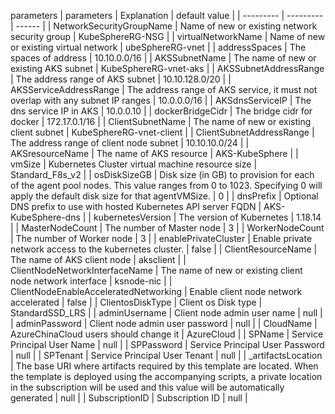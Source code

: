 parameters
|	parameters	|	Explanation		|	default value	|
| --------- | --------- | ------ |
| NetworkSecurityGroupName | Name of new or existing network security group |  KubeSphereRG-NSG |
| virtualNetworkName | Name of new or existing virtual network | ubeSphereRG-vnet |
| addressSpaces | The spaces of address | 10.10.0.0/16 |
| AKSSubnetName | The name of new or existing AKS subnet | KubeSphereRG-vnet-aks |
| AKSSubnetAddressRange | The address range of AKS subnet | 10.10.128.0/20 |
| AKSServiceAddressRange | The address range of AKS service, it must not overlap with any subnet IP ranges | 10.0.0.0/16 |
| AKSdnsServiceIP | The dns  service IP in AKS | 10.0.0.10 |
| dockerBridgeCidr | The bridge cidr for docker | 172.17.0.1/16 |
| ClientSubnetName | The name of new or existing client subnet | KubeSphereRG-vnet-client |
| ClientSubnetAddressRange | The address range of client node subnet | 10.10.10.0/24 |
| AKSresourceName | The name of AKS resource | AKS-KubeSphere |
| vmSize | Kubernetes Cluster virtual machine resource size | Standard_F8s_v2 |
| osDiskSizeGB | Disk size (in GB) to provision for each of the agent pool nodes. This value ranges from 0 to 1023. Specifying 0 will apply the default disk size for that agentVMSize. | 0 |
| dnsPrefix | Optional DNS prefix to use with hosted Kubernetes API server FQDN | AKS-KubeSphere-dns |
| kubernetesVersion | The version of Kubernetes | 1.18.14 |
| MasterNodeCount | The number of Master node | 3 |
| WorkerNodeCount | The number of Worker node | 3 |
| enablePrivateCluster | Enable private network access to the kubernetes cluster. | false |
| ClientResourceName | The name of AKS client node | aksclient |
| ClientNodeNetworkInterfaceName | The name of new or existing client node network interface | ksnode-nic |
| ClientNodeEnableAcceleratedNetworking | Enable client node network accelerated | false |
| ClientosDiskType | Client os Disk type | StandardSSD_LRS |
| adminUsername | Client node admin user name | null |
| adminPassword | Client node admin user password | null |
| CloudName | AzureChinaCloud users should change it | AzureCloud |
| SPName | Service Principal User Name | null |
| SPPassword | Service Principal User Password | null |
| SPTenant | Service Principal User Tenant | null |
| _artifactsLocation | The base URI where artifacts required by this template are located. When the template is deployed using the accompanying scripts, a private location in the subscription will be used and this value will be automatically generated | null |
| SubscriptionID | Subscription ID | null |